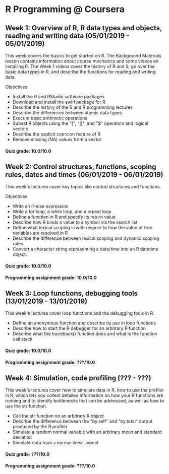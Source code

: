 # R Programming @ Coursera

## Week 1: Overview of R, R data types and objects, reading and writing data (05/01/2019 - 05/01/2019)
This week covers the basics to get started on R. The Background Materials lesson contains information about course mechanics and some videos on installing R. The Week 1 videos cover the history of R and S, go over the basic data types in R, and describe the functions for reading and writing data.

Objectives:
* Install the R and RStudio software packages
* Download and install the swirl package for R
* Describe the history of the S and R programming lectures
* Describe the differences between atomic data types
* Execute basic arithmetic operations
* Subset R objects using the "[", "[[", and "$" operators and logical vectors
* Describe the explicit coercion feature of R
* Remove missing (NA) values from a vector

#### Quiz grade: 10.0/10.0

## Week 2: Control structures, functions, scoping rules, dates and times (06/01/2019 - 06/01/2019)
This week's lectures cover key topics like control structures and functions.

Objectives:
* Write an if-else expression
* Write a for loop, a while loop, and a repeat loop
* Define a function in R and specify its return value
* Describe how R binds a value to a symbol via the search list
* Define what lexical scoping is with respect to how the value of free variables are resolved in R
* Describe the difference between lexical scoping and dynamic scoping rules
* Convert a character string representing a date/time into an R datetime object.

#### Quiz grade: 10.0/10.0
#### Programming assignment grade: 10.0/10.0

## Week 3: Loop functions, debugging tools (13/01/2019 - 13/01/2019)

This week's lectures cover loop functions and the debugging tools in R.
* Define an anonymous function and describe its use in loop functions
* Describe how to start the R debugger for an arbitrary R function
* Describe what the traceback() function does and what is the function call stack

#### Quiz grade: 10.0/10.0
#### Programming assignment grade: ???/10.0

## Week 4: Simulation, code profiling (??? - ???)

This week's lectures cover how to simulate data in R, how to use the profiler in R, which lets you collect detailed information on how your R functions are running and to identify bottlenecks that can be addressed, as well as how to use the str function.
* Call the str function on an arbitrary R object
* Describe the difference between the "by.self" and "by.total" output produced by the R profiler
* Simulate a random normal variable with an arbitrary mean and standard deviation
* Simulate data from a normal linear model

#### Quiz grade: ???/10.0
#### Programming assignment grade: ???/10.0
